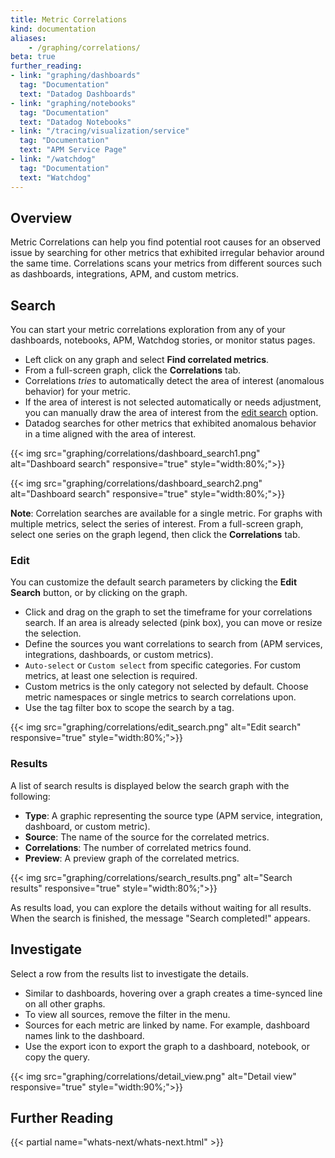 ```yaml
---
title: Metric Correlations
kind: documentation
aliases:
    - /graphing/correlations/
beta: true
further_reading:
- link: "graphing/dashboards"
  tag: "Documentation"
  text: "Datadog Dashboards"
- link: "graphing/notebooks"
  tag: "Documentation"
  text: "Datadog Notebooks"
- link: "/tracing/visualization/service"
  tag: "Documentation"
  text: "APM Service Page"
- link: "/watchdog"
  tag: "Documentation"
  text: "Watchdog"
---
```


## Overview

Metric Correlations can help you find potential root causes for an observed issue by searching for other metrics that exhibited irregular behavior around the same time. Correlations scans your metrics from different sources such as dashboards, integrations, APM, and custom metrics.

## Search

You can start your metric correlations exploration from any of your dashboards, notebooks, APM, Watchdog stories, or monitor status pages.

* Left click on any graph and select **Find correlated metrics**.
* From a full-screen graph, click the **Correlations** tab.
* Correlations *tries* to automatically detect the area of interest (anomalous behavior) for your metric.
* If the area of interest is not selected automatically or needs adjustment, you can manually draw the area of interest from the [edit search](#edit) option.
* Datadog searches for other metrics that exhibited anomalous behavior in a time aligned with the area of interest.

{{< img src="graphing/correlations/dashboard_search1.png" alt="Dashboard search" responsive="true" style="width:80%;">}}

{{< img src="graphing/correlations/dashboard_search2.png" alt="Dashboard search" responsive="true" style="width:80%;">}}

**Note**: Correlation searches are available for a single metric. For graphs with multiple metrics, select the series of interest. From a full-screen graph, select one series on the graph legend, then click the **Correlations** tab.

### Edit

You can customize the default search parameters by clicking the **Edit Search** button, or by clicking on the graph.

* Click and drag on the graph to set the timeframe for your correlations search. If an area is already selected (pink box), you can move or resize the selection.
* Define the sources you want correlations to search from (APM services, integrations, dashboards, or custom metrics).
* `Auto-select` or `Custom select` from specific categories. For custom metrics, at least one selection is required.
* Custom metrics is the only category not selected by default. Choose metric namespaces or single metrics to search correlations upon.
* Use the tag filter box to scope the search by a tag.

{{< img src="graphing/correlations/edit_search.png" alt="Edit search" responsive="true" style="width:80%;">}}

### Results

A list of search results is displayed below the search graph with the following:

* **Type**: A graphic representing the source type (APM service, integration, dashboard, or custom metric).
* **Source**: The name of the source for the correlated metrics.
* **Correlations**: The number of correlated metrics found.
* **Preview**: A preview graph of the correlated metrics.

{{< img src="graphing/correlations/search_results.png" alt="Search results" responsive="true" style="width:80%;">}}

As results load, you can explore the details without waiting for all results. When the search is finished, the message "Search completed!" appears.

## Investigate

Select a row from the results list to investigate the details.

* Similar to dashboards, hovering over a graph creates a time-synced line on all other graphs.
* To view all sources, remove the filter in the menu.
* Sources for each metric are linked by name. For example, dashboard names link to the dashboard.
* Use the export icon to export the graph to a dashboard, notebook, or copy the query.

{{< img src="graphing/correlations/detail_view.png" alt="Detail view" responsive="true" style="width:90%;">}}

## Further Reading

{{< partial name="whats-next/whats-next.html" >}}
